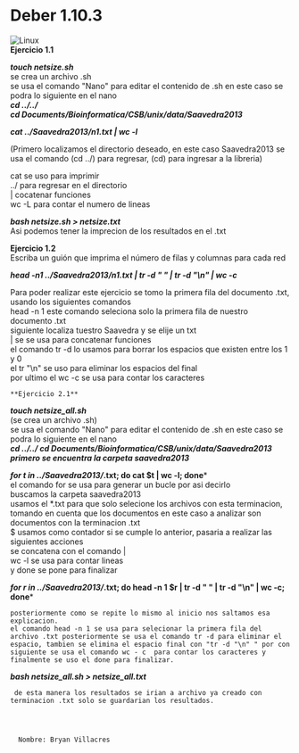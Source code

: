   
# Deber 1.10.3


![Linux](https://www.agua.imdea.org/sites/default/files/images/news/2016-11/logo_ikiam.png)  
**Ejercicio 1.1**       
      
      
   
   
   
  ***touch netsize.sh***   
  se crea un archivo .sh  
se usa el comando "Nano" para editar el contenido de .sh en este caso se podra lo siguiente en el nano   
    ***cd ../../  
    cd Documents/Bioinformatica/CSB/unix/data/Saavedra2013*** 

***cat ../Saavedra2013/n1.txt | wc -l***  

(Primero localizamos el directorio deseado, en este caso Saavedra2013 se usa el comando (cd ../) para regresar, (cd) para ingresar a la libreria)  

cat se uso para imprimir  
../ para regresar en el directorio  
| cocatenar funciones  
wc -L para contar el numero de lineas  
  
  ***bash netsize.sh > netsize.txt***   
  Asi podemos tener la imprecion de los resultados en el .txt
  
  **Ejercicio 1.2**     
  Escriba un guión que imprima el número de filas y 
columnas para cada red   
  
    
   
    
***head -n1 ../Saavedra2013/n1.txt | tr -d " " | tr -d "\n" | wc -c***  
  
  Para poder realizar este ejercicio se tomo la primera fila del documento .txt, usando los siguientes comandos  
  head -n 1 este comando seleciona solo la primera fila de nuestro documento .txt  
  siguiente localiza tuestro Saavedra y se elije un txt   
  | se se usa para concatenar funciones   
  el comando tr -d lo usamos para borrar los espacios que existen entre los 1 y 0  
  el tr "\n" se uso para eliminar los espacios del final  
  por ultimo el wc -c se usa para contar los caracteres  
    
    **Ejercicio 2.1**      
    
      
   ***touch netsize_all.sh***  
    (se crea un archivo .sh)  
se usa el comando "Nano" para editar el contenido de .sh en este caso se podra lo siguiente en el nano    
    ***cd ../../
cd Documents/Bioinformatica/CSB/unix/data/Saavedra2013    
   primero se encuentra la carpeta saavedra2013***
  


***for t in ../Saavedra2013/*.txt; do cat $t | wc -l; done***    
el comando for se usa para generar un bucle por asi decirlo  
buscamos la carpeta saavedra2013  
usamos el *.txt para que solo selecione los archivos con esta terminacion, tomando en cuenta que los documentos en este caso a analizar son documentos con la terminacion .txt  
$ usamos como contador si se cumple lo anterior, pasaria a realizar las siguientes acciones  
se concatena con el comando |   
wc -l se usa para contar lineas  
y done se pone para finalizar  
  
  ***for r in ../Saavedra2013/*.txt; do head -n 1 $r | tr -d " " | tr -d "\n" | wc -c; done***  
    
    posteriormente como se repite lo mismo al inicio nos saltamos esa explicacion.  
    el comando head -n 1 se usa para selecionar la primera fila del archivo .txt posteriormente se usa el comando tr -d para eliminar el espacio, tambien se elimina el espacio final con "tr -d "\n" " por con siguiente se usa el comando wc - c  para contar los caracteres y finalmente se uso el done para finalizar.  
   ***bash netsize_all.sh > netsize_all.txt***    
        
      
     de esta manera los resultados se irian a archivo ya creado con terminacion .txt solo se guardarian los resultados. 
      
     
  
  
      Nombre: Bryan Villacres 
